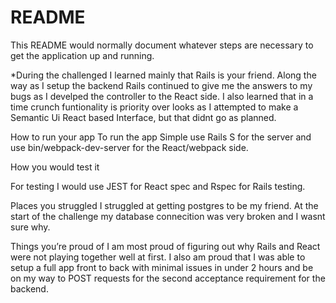# README

This README would normally document whatever steps are necessary to get the
application up and running.

*During the challenged I learned mainly that Rails is your friend. Along the way as I setup the backend Rails continued to give me the answers to my bugs as I develped the controller to the React side. I also learned that in a time crunch funtionality is priority over looks as I attempted to make a Semantic Ui React based Interface, but that didnt go as planned. 

How to run your app
To run the app Simple use Rails S for the server and use bin/webpack-dev-server for the React/webpack side. 

How you would test it

For testing I would use JEST for React spec and Rspec for Rails testing. 

Places you struggled
I struggled at getting postgres to be my friend. At the start of the challenge my database connecition was very broken and I wasnt sure why. 

Things you’re proud of
I am most proud of figuring out why Rails and React were not playing together well at first. I also am proud that I was able to setup a full app front to back with minimal issues in under 2 hours and be on my way to POST requests for the second acceptance requirement for the backend.
